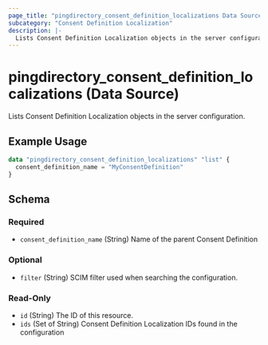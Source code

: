 ```yaml
---
page_title: "pingdirectory_consent_definition_localizations Data Source - terraform-provider-pingdirectory"
subcategory: "Consent Definition Localization"
description: |-
  Lists Consent Definition Localization objects in the server configuration.
---
```


# pingdirectory_consent_definition_localizations (Data Source)

Lists Consent Definition Localization objects in the server configuration.

## Example Usage

```terraform
data "pingdirectory_consent_definition_localizations" "list" {
  consent_definition_name = "MyConsentDefinition"
}
```

<!-- schema generated by tfplugindocs -->
## Schema

### Required

- `consent_definition_name` (String) Name of the parent Consent Definition

### Optional

- `filter` (String) SCIM filter used when searching the configuration.

### Read-Only

- `id` (String) The ID of this resource.
- `ids` (Set of String) Consent Definition Localization IDs found in the configuration

